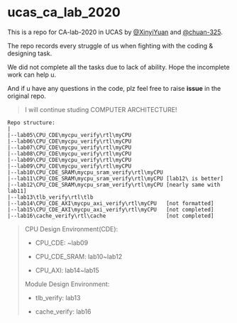 # ucas_ca_lab_2020

This is a repo for CA-lab-2020 in UCAS by [@XinyiYuan](https://github.com/XinyiYuan) and [@chuan-325](https://github.com/chuan-325).

The repo records every struggle of us when fighting with the coding & designing task.

We did not complete all the tasks due to lack of ability. Hope the incomplete work can help u.

And if u have any questions in the code, plz feel free to raise **issue** in the original repo.

> I will continue studing COMPUTER ARCHITECTURE!

```
Repo structure:
|
|--lab05\CPU_CDE\mycpu_verify\rtl\myCPU
|--lab06\CPU_CDE\mycpu_verify\rtl\myCPU
|--lab07\CPU_CDE\mycpu_verify\rtl\myCPU
|--lab08\CPU_CDE\mycpu_verify\rtl\myCPU
|--lab09\CPU_CDE\mycpu_verify\rtl\myCPU
|--lab09\CPU_CDE\mycpu_verify\rtl\myCPU
|--lab10\CPU_CDE_SRAM\mycpu_sram_verify\rtl\myCPU
|--lab11\CPU_CDE_SRAM\mycpu_sram_verify\rtl\myCPU [lab12\ is better]
|--lab12\CPU_CDE_SRAM\mycpu_sram_verify\rtl\myCPU [nearly same with lab11]
|--lab13\tlb_verify\rtl\tlb
|--lab14\CPU_CDE_AXI\mycpu_axi_verify\rtl\myCPU   [not formatted]
|--lab15\CPU_CDE_AXI\mycpu_axi_verify\rtl\myCPU   [not completed]
|--lab16\cache_verify\rtl\cache                   [not completed]
```

> CPU Design Environment(CDE):
>
> - CPU_CDE:           ~lab09
>
> - CPU_CDE_SRAM: lab10~lab12
>
> - CPU_AXI:      lab14~lab15
>
>
> Module Design Environment:
>
> - tlb_verify:   lab13
>
> - cache_verify: lab16

